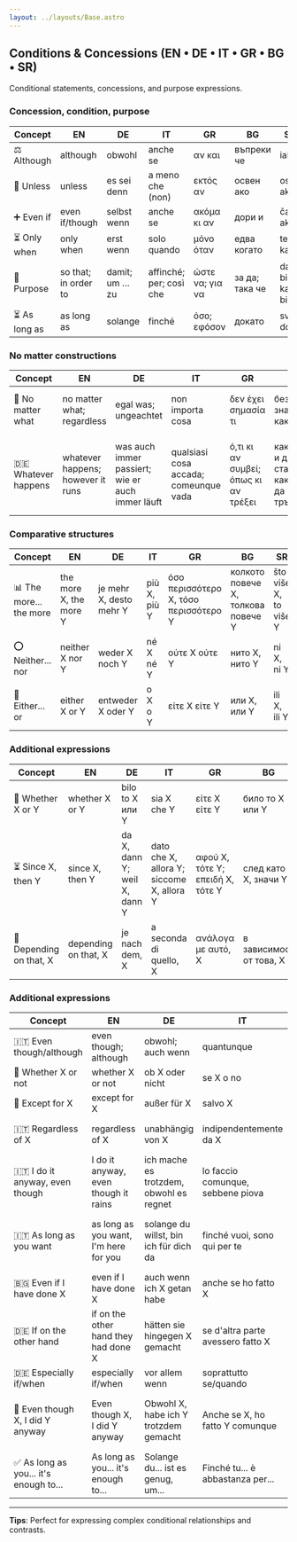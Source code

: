 ```yaml
---
layout: ../layouts/Base.astro
---
```

## Conditions & Concessions (EN • DE • IT • GR • BG • SR)

Conditional statements, concessions, and purpose expressions.

### Concession, condition, purpose
| Concept | EN | DE | IT | GR | BG | SR |
|---|---|---|---|---|---|---|
| ⚖️ Although | although | obwohl | anche se | αν και | въпреки че | iako |
| 🚫 Unless | unless | es sei denn | a meno che (non) | εκτός αν | освен ако | osim ako |
| ➕ Even if | even if/though | selbst wenn | anche se | ακόμα κι αν | дори и | čak i ako |
| ⏳ Only when | only when | erst wenn | solo quando | μόνο όταν | едва когато | tek kada |
| 🎯 Purpose | so that; in order to | damit; um … zu | affinché; per; così che | ώστε να; για να | за да; така че | da bi; kako bi |
| ⏳ As long as | as long as | solange | finché | όσο; εφόσον | докато | sve dok |

### No matter constructions
| Concept | EN | DE | IT | GR | BG | SR |
|---|---|---|---|---|---|---|
| 🔄 No matter what | no matter what; regardless | egal was; ungeachtet | non importa cosa | δεν έχει σημασία τι | без значение какво | bez obzira na sve |
| 🇩🇪 Whatever happens | whatever happens; however it runs | was auch immer passiert; wie er auch immer läuft | qualsiasi cosa accada; comeunque vada | ό,τι κι αν συμβεί; όπως κι αν τρέξει | каквото и да стане; както и да тръгне | šta god da se desi; kako god da ide |

### Comparative structures
| Concept | EN | DE | IT | GR | BG | SR |
|---|---|---|---|---|---|---|
| 📊 The more... the more | the more X, the more Y | je mehr X, desto mehr Y | più X, più Y | όσο περισσότερο X, τόσο περισσότερο Y | колкото повече X, толкова повече Y | što više X, to više Y |
| ⭕ Neither... nor | neither X nor Y | weder X noch Y | né X né Y | ούτε X ούτε Y | нито X, нито Y | ni X, ni Y |
| 🔀 Either... or | either X or Y | entweder X oder Y | o X o Y | είτε X είτε Y | или X, или Y | ili X, ili Y |

### Additional expressions
| Concept | EN | DE | IT | GR | BG | SR |
|---|---|---|---|---|---|---|
| 🔄 Whether X or Y | whether X or Y | bilo to X или Y | sia X che Y | είτε X είτε Y | било то X или Y | bilo X ili Y |
| ⏳ Since X, then Y | since X, then Y | da X, dann Y; weil X, dann Y | dato che X, allora Y; siccome X, allora Y | αφού X, τότε Y; επειδή X, τότε Y | след като X, значи Y | pošto X, onda Y |
| 🎯 Depending on that, X | depending on that, X | je nach dem, X | a seconda di quello, X | ανάλογα με αυτό, X | в зависимост от това, X | u zavisnosti od toga, X |

### Additional expressions
| Concept | EN | DE | IT | GR | BG | SR |
|---|---|---|---|---|---|---|
| 🇮🇹 Even though/although | even though; although | obwohl; auch wenn | quantunque | αν και; παρόλο που | въпреки че | iako |
| 🤔 Whether X or not | whether X or not | ob X oder nicht | se X o no | είτε X είτε όχι | дали X или не | da li X ili ne |
| 🚫 Except for X | except for X | außer für X | salvo X | εκτός από X | освен X | osim za X |
| 🇮🇹 Regardless of X | regardless of X | unabhängig von X | indipendentemente da X | ανεξάρτητα από το X | независимо от X | bez obzira na X |
| 🇮🇹 I do it anyway, even though | I do it anyway, even though it rains | ich mache es trotzdem, obwohl es regnet | lo faccio comunque, sebbene piova | το κάνω ούτως ή άλλως, παρόλο που βρέχει | правя го така или иначе, въпреки че вали | radim to svejedno, iako pada kiša |
| 🇮🇹 As long as you want | as long as you want, I'm here for you | solange du willst, bin ich für dich da | finché vuoi, sono qui per te | όσο θέλεις, είμαι εδώ για σένα | докато искаш, аз съм тук за теб | dokle god hoćeš, tu sam za tebe |
| 🇧🇬 Even if I have done X | even if I have done X | auch wenn ich X getan habe | anche se ho fatto X | ακόμα κι αν έχω κάνει X | дори и да съм направил X | čak i ako sam uradio X |
| 🇩🇪 If on the other hand | if on the other hand they had done X | hätten sie hingegen X gemacht | se d'altra parte avessero fatto X | αν από την άλλη είχαν κάνει X | ако от друга страна бяха направили X | da su s druge strane uradili X |
| 🇩🇪 Especially if/when | especially if/when | vor allem wenn | soprattutto se/quando | ειδικά αν/όταν | особено ако/когато | pogotovo ako/kada |
| 🔄 Even though X, I did Y anyway | Even though X, I did Y anyway | Obwohl X, habe ich Y trotzdem gemacht | Anche se X, ho fatto Y comunque | Παρόλο που X, έκανα Y ούτως ή άλλως | Въпреки че X, направих Y все пак | Iako X, uradio sam Y ipak |
| ✅ As long as you... it's enough to... | As long as you... it's enough to... | Solange du... ist es genug, um... | Finché tu... è abbastanza per... | Όσο εσύ... αρκεί να... | Докато ти... е достатъчно да... | Dokle god ti... dovoljno je da... |

---
**Tips**: Perfect for expressing complex conditional relationships and contrasts.
